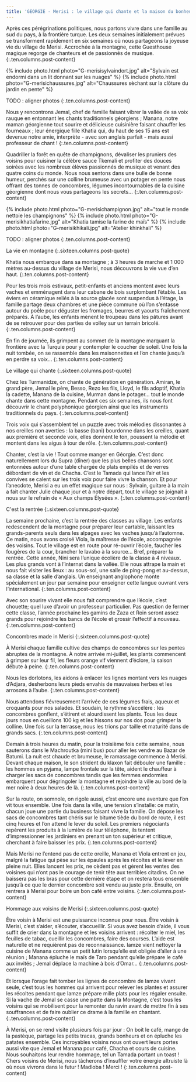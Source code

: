 ```yaml
---
title: 'GEORGIE - Merisi : le village qui chante et la maison du bonheur'
---
```


Après ces pérégrinations politiques, nous partons vivre dans une famille au sud du pays, à la frontière turque. Les deux semaines initialement prévues se transforment rapidement en six semaines où nous partageons la joyeuse vie du village de Merisi. Accrochée à la montagne, cette Guesthouse magique regorge de chanteurs et de passionnés de musique.
{:.ten.columns.post-content}
<!--fin extrait-->



{% include photo.html photo="G-merisisylvaindort.jpg" alt="Sylvain est endormi dans un lit donnant sur les nuages" %}
{% include photo.html photo="G-merisichaussures.jpg" alt="Chaussures sèchant sur la clôture du jardin en pente" %}


TODO : aligner photos
{:.ten.columns.post-content}

Nous y rencontrons Jemal, chef de famille faisant vibrer la vallée de sa voix rauque en entonnant les chants traditionnels géorgiens ; Manana, notre maman géorgienne tout sourire et délicieuse cuisinière faisant chauffer les fourneaux ; leur énergique fille Khatia qui, du haut de ses 15 ans est devenue notre amie, interprète - avec son anglais parfait - mais aussi professeur de chant !
{:.ten.columns.post-content}

Quadriller la forêt en quête de champignons, dévaliser les pruniers des voisins pour cuisiner la célèbre sauce Tkemali et profiter des douces soirées avec les nombreux élèves passionnés de musique et venant des quatre coins du monde. Nous nous sentons dans une bulle de bonne humeur, perchés sur une colline brumeuse avec un potager en pente nous offrant des tonnes de concombres, légumes incontournables de la cuisine géorgienne dont nous vous partageons les secrets...
{:.ten.columns.post-content}

{% include photo.html photo="G-merisichampignon.jpg" alt="tout le monde nettoie les champignons" %}
{% include photo.html photo="G-merisikhatiafarine.jpg" alt="Khatia tamise la farine de maïs" %}
{% include photo.html photo="G-merisikhikali.jpg" alt="Atelier khinkhali" %}

TODO : aligner photos
{:.ten.columns.post-content}

La vie en montagne
{:.sixteen.columns.post-quote}

Khatia nous embarque dans sa montagne ; à 3 heures de marche et 1 000 mètres au-dessus du village de Merisi, nous découvrons la vie vue d’en haut.
{:.ten.columns.post-content}

Pour les trois mois estivaux, petit-enfants et anciens montent avec leurs vaches et emménagent dans leur cabane de bois surplombant l’étable. Les éviers en céramique reliés à la source glacée sont suspendus à l’étage, la famille partage deux chambres et une pièce commune où l’on s’entasse autour du poêle pour déguster les fromages, beurres et yaourts fraîchement préparés. À l’aube, les enfants mènent le troupeau dans les pâtures avant de se retrouver pour des parties de volley sur un terrain bricolé.
{:.ten.columns.post-content}

En fin de journée, ils grimpent au sommet de la montagne marquant la frontière avec la Turquie pour y contempler le coucher de soleil. Une fois la nuit tombée, on se rassemble dans les maisonnettes et l’on chante jusqu’à en perdre sa voix...
{:.ten.columns.post-content}


Le village qui chante
{:.sixteen.columns.post-quote}

Chez les Turmanidze, on chante de génération en génération. Amiran, le grand père, Jemal le père, Besso, Rezo les fils, Lloyd, le fils adoptif, Khatia la cadette, Manana de la cuisine, Murman dans le potager... tout le monde chante dans cette montagne. Pendant ces six semaines, ils nous font découvrir le chant polyphonique géorgien ainsi que les instruments traditionnels du pays.
{:.ten.columns.post-content}

Trois voix qui s’assemblent tel un puzzle avec trois mélodies dissonantes à nos oreilles non averties : la basse (bani) bourdonne dans les oreilles, quant aux première et seconde voix, elles donnent le ton, poussent la mélodie et montent dans les aigus à tour de rôle.
{:.ten.columns.post-content}

Chanter, c’est la vie ! Tout comme manger en Géorgie. C’est donc naturellement lors du Supra (dîner) que les plus belles chansons sont entonnées autour d’une table chargée de plats empilés et de verres débordant de vin et de Chacha. C’est le Tamada qui lance l’air et les convives se calent sur les trois voix pour faire vivre la chanson.
Et pour l’anecdote, Merisi a eu un effet magique sur nous : Sylvain, guitare à la main a fait chanter Julie chaque jour et à notre départ, tout le village se joignait à nous sur le refrain de « Aux champs Élysées ».
{:.ten.columns.post-content}


C'est la rentrée
{:.sixteen.columns.post-quote}

La semaine prochaine, c’est la rentrée des classes au village. Les enfants redescendent de la montagne pour préparer leur cartable, laissant les grands-parents seuls dans les alpages avec les vaches jusqu’à l’automne.
Ce matin, nous avons croisé Viola, la maîtresse de l’école, accompagnée des voisins. Tout le village est en route pour ré-ouvrir l’école, faucher les fougères de la cour, brancher le lavabo à la source... Bref, préparer la rentrée. Cette année, Nini sera l’unique écolière de la classe à 4 niveaux. Les plus grands vont à l’internat dans la vallée. Elle nous attrape la main et nous fait visiter les lieux : au sous-sol, une salle de ping-pong et au-dessus, sa classe et la salle d’anglais. Un enseignant anglophone monte spécialement un jour par semaine pour enseigner cette langue ouvrant vers l’international.
{:.ten.columns.post-content}

Avec son sourire vivant elle nous fait comprendre que l’école, c’est chouette; quel luxe d’avoir un professeur particulier. Pas question de fermer cette classe, l’année prochaine les gamins de Zaza et Roin seront assez grands pour rejoindre les bancs de l’école et grossir l’effectif à nouveau.
{:.ten.columns.post-content}


Concombres made in Merisi
{:.sixteen.columns.post-quote}

À Merisi chaque famille cultive des champs de concombres sur les pentes abruptes de la montagne. À notre arrivée mi-juillet, les plants commencent à grimper sur leur fil, les fleurs orange vif viennent d’éclore, la saison débute à peine.
{:.ten.columns.post-content}

Nous les dorlotons, les aidons à enlacer les lignes montant vers les nuages d’Adjara, desherbons leurs pieds envahis de mauvaises herbes et les arrosons à l’aube.
{:.ten.columns.post-content}

Nous attendons fiévreusement l’arrivée de ces légumes frais, aqueux et croquants pour nos salades. Et soudain, le rythme s’accélère : les concombres gonflent, s’étirent et alourdissent les plants. Tous les deux jours nous en cueillons 100 kg et les hissons sur nos dos pour grimper la colline. Une fois sur la terrasse, nous les trions par taille et maturité dans de grands sacs.
{:.ten.columns.post-content}

Demain à trois heures du matin, pour la troisième fois cette semaine, nous sauterons dans le Machroutka (mini bus) pour aller les vendre au Bazar de Batumi. La nuit est chaude et brumeuse, le ramassage commence à Merisi. Devant chaque maison, le son strident du klaxon fait débouler une famille : les hommes en pyjama, lampe frontale sur la tête, aident le chauffeur à charger les sacs de concombres tandis que les femmes endormies embarquent pour dégringoler la montagne et rejoindre la ville au bord de la mer noire à deux heures de là.
{:.ten.columns.post-content}

Sur la route, on somnole, on rigole aussi, c’est encore une aventure que l’on vit tous ensemble. Une fois dans la ville, une tension s’installe: ce matin, chacun joue une partie du business faisant vivre la famille. On dépose les sacs de concombres tant chéris sur le bitume tiède du bord de route, il est cinq heures et l’on attend le lever du soleil. Les premiers négociants repèrent les produits à la lumière de leur téléphone, ils tentent d’impressionner les jardiniers en prenant un ton supérieur et critique, cherchant à faire baisser les prix.
{:.ten.columns.post-content}

Mais Merisi ne l’entend pas de cette oreille, Manana et Viola entrent en jeu, malgré la fatigue qui pèse sur les épaules après les récoltes et le lever en pleine nuit. Elles lancent les prix, ne cèdent pas et gèrent les ventes des voisines qui n’ont pas le courage de tenir tête aux terribles citadins. On ne baissera pas les bras pour cette dernière étape et on restera tous ensemble jusqu’à ce que le dernier concombre soit vendu au juste prix. Ensuite, on rentrera à Merisi pour boire un bon café entre voisins.
{:.ten.columns.post-content}


Hommage aux voisins de Merisi
{:.sixteen.columns.post-quote}

Être voisin à Merisi est une puissance inconnue pour nous.
Être voisin à Merisi, c’est s’aider, s’écouter, s’accueillir.
Si vous avez besoin d’aide, il vous suffit de crier dans la montagne et les voisins arrivent : récolter le miel, les feuilles de tabac, cueillir les concombres, faire des courses. L’aide est naturelle et ne requièrent pas de reconnaissance. Iamze vient nettoyer la cuisine de Manana comme un petit lutin lorsqu’elle est obligée d’aller à une réunion ; Manana épluche le maïs de Taro pendant qu’elle prépare le café aux invités ; Jemal déplace la machine à bois d’Omar...
{:.ten.columns.post-content}

Et lorsque l’orage fait tomber les lignes de concombre de Iamze vivant seule, c’est tous les hommes qui arrivent pour relever les plantes et assurer les récoltes pendant que Iamze prépare mille plats pour les régaler ensuite.
Si la vache de Jemal se casse une patte dans la Montagne, c’est tous les voisins qui se mobilisent pour la remonter du ravin avant de mettre fin à ses souffrances et de faire oublier ce drame à la famille en chantant.
{:.ten.columns.post-content}

À Merisi, on se rend visite plusieurs fois par jour : On boit le café, mange de la pastèque, partage les petits tracas, grands bonheurs et on épluche les patates ensemble. Ces incroyables voisins nous ont ouvert leurs portes aussi vite que Jemal et Manana pour café, Chacha et cours de cuisine. Nous souhaitons leur rendre hommage, tel un Tamada portant un toast ! Chers voisins de Merisi, nous tâcherons d’insuffler votre énergie altruiste là où nous vivrons dans le futur ! Madloba ! Merci !
{:.ten.columns.post-content}

